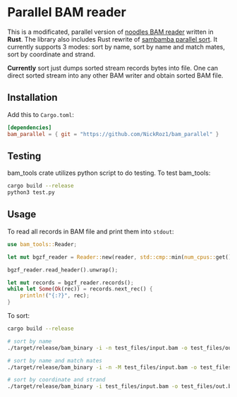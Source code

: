 # Parallel BAM reader

This is a modificated, parallel version of [noodles BAM reader](https://github.com/zaeleus/noodles) written in **Rust**. The library also includes Rust rewrite of [sambamba parallel sort](https://github.com/biod/sambamba/blob/master/sambamba/sort.d). It currently supports 3 modes: sort by name, sort by name and match mates, sort by coordinate and strand. 

**Currently** sort just dumps sorted stream records bytes into file. One can direct sorted stream into any other BAM writer and obtain sorted BAM file.

## Installation

Add this to `Cargo.toml`:
```toml
[dependencies]
bam_parallel = { git = "https://github.com/NickRoz1/bam_parallel" }
```

## Testing

bam_tools crate utilizes python script to do testing. To test bam_tools:
```bash
cargo build --release
python3 test.py
```

## Usage

To read all records in BAM file and print them into `stdout`:

```rust
use bam_tools::Reader;

let mut bgzf_reader = Reader::new(reader, std::cmp::min(num_cpus::get(), 20));

bgzf_reader.read_header().unwrap();

let mut records = bgzf_reader.records();
while let Some(Ok(rec)) = records.next_rec() {
    println!("{:?}", rec);
}
```

To sort:
```bash
cargo build --release

# sort by name
./target/release/bam_binary -i -n test_files/input.bam -o test_files/out.bam 

# sort by name and match mates
./target/release/bam_binary -i -n -M test_files/input.bam -o test_files/out.bam 

# sort by coordinate and strand
./target/release/bam_binary -i test_files/input.bam -o test_files/out.bam 
```
